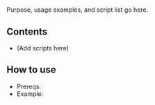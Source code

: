 # <Cloud Security>

Purpose, usage examples, and script list go here.

## Contents
- (Add scripts here)

## How to use
- Prereqs:
- Example:
